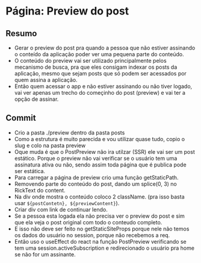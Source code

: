 # Página: Preview do post

## Resumo
* Gerar o preview do post pra quando a pessoa que não estiver assinando o conteído da aplicação poder
ver uma pequena parte do conteúdo.
* O conteúdo do preview vai ser utilizado principalmente pelos mecanismo de busca, pra que eles 
consigam indexar os posts da aplicação, mesmo que sejam posts que só podem ser acessados por quem assina a 
aplicação.
* Então quem acessar o app e não estiver assinando ou não tiver logado, vai ver apenas um trecho
do começinho do post (preview) e vai ter a opção de assinar.

## Commit
* Crio a pasta ./preview dentro da pasta posts
* Como a estrutura é muito parecida e vou utilizar quase tudo, copio o slug e colo na pasta preview
* Oque muda é que o PostPreview não ira utilzar (SSR) ele vai ser um post estático. Porque o preview 
não vai verificar se o usuário tem uma assinatura ativa ou não, sendo assim toda página que é publica 
pode ser estática.
* Para carregar a página de preview crio uma função getStaticPath.
* Removendo parte do conteúdo do post, dando um splice(0, 3) no RickText do content.
* Na div onde mostra o conteúdo coloco 2 className. (pra isso basta usar `${postContetn}, ${previewContent}`).
* Criar div com link de continuar lendo.
* Se a pessoa esta logada ela não precisa ver o preview do post e sim que ela veja o post original com 
todo o conteudo completo.
* E isso não deve ser feito no getStaticSiteProps porque nele não temos os dados do usuário no session, 
porque não recebemos a req.
* Então uso o useEffect do react na função PostPreview verificando se tem uma session.activeSubscription
e redirecionado o usuário pra home se não for um assinante. 
